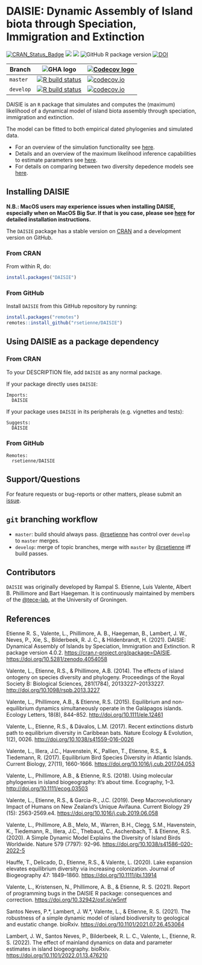 # DAISIE: Dynamic Assembly of Island biota through Speciation, Immigration and Extinction

[![CRAN_Status_Badge](http://www.r-pkg.org/badges/version/DAISIE)](https://cran.r-project.org/package=DAISIE)
[![](http://cranlogs.r-pkg.org/badges/grand-total/DAISIE)]( https://CRAN.R-project.org/package=DAISIE)
[![](http://cranlogs.r-pkg.org/badges/DAISIE)](https://CRAN.R-project.org/package=DAISIE)
![GitHub R package version](https://img.shields.io/github/r-package/v/rsetienne/DAISIE)
[![DOI](https://zenodo.org/badge/DOI/10.5281/zenodo.4054058.svg)](https://doi.org/10.5281/zenodo.4054058)

Branch|![GHA logo](pics/github_actions_logo.png)|[![Codecov logo](pics/Codecov.png)](https://www.codecov.io)
---|---|---
`master`|[![R build status](https://github.com/rsetienne/DAISIE/workflows/R-CMD-check/badge.svg?branch=master)](https://github.com/rsetienne/DAISIE/actions)|[![codecov.io](https://codecov.io/github/rsetienne/DAISIE/coverage.svg?branch=master)](https://codecov.io/github/rsetienne/DAISIE/branch/master)
`develop`|[![R build status](https://github.com/rsetienne/DAISIE/workflows/R-CMD-check/badge.svg?branch=develop)](https://github.com/rsetienne/DAISIE/actions)|[![codecov.io](https://codecov.io/github/rsetienne/DAISIE/coverage.svg?branch=develop)](https://codecov.io/github/rsetienne/DAISIE/branch/develop)


DAISIE is an `R` package that simulates and computes the (maximum) likelihood of a dynamical model of island biota assembly through speciation, immigration and extinction.

The model can be fitted to both empirical dated phylogenies and simulated data.

* For an overview of the simulation functionality see [here](https://cran.r-project.org/web/packages/DAISIE/vignettes/demo_sim.html).
* Details and an overview of the maximum likelihood inference capabilities to estimate parameters see [here](https://cran.r-project.org/web/packages/DAISIE/vignettes/demo_optimize.html).
* For details on comparing between two diversity depedence models see [here](https://cran.r-project.org/web/packages/DAISIE/vignettes/demo_CSvsIW.html).

## Installing DAISIE

**N.B.: MacOS users may experience issues when installing DAISIE, especially when on MacOS Big Sur. If that is you case, please see [here](doc/DAISIE_macOS.md) for detailed installation instructions.**

The `DAISIE` package has a stable version on [CRAN](https://CRAN.R-project.org/package=DAISIE) and a development version on GitHub.


### From CRAN

From within R, do:

``` r
install.packages("DAISIE")
```

### From GitHub

Install `DAISIE` from this GitHub repository by running:

``` r
install.packages("remotes")
remotes::install_github("rsetienne/DAISIE")
```

## Using DAISIE as a package dependency

### From CRAN

To your DESCRIPTION file, add `DAISIE` as any normal package.

If your package directly uses `DAISIE`:

```
Imports:
  DAISIE
```

If your package uses `DAISIE` in its peripherals (e.g. vignettes and tests):

```
Suggests:
  DAISIE
```

### From GitHub

```
Remotes:
  rsetienne/DAISIE
```

## Support/Questions

For feature requests or bug-reports or other matters, please submit an [issue](https://github.com/rsetienne/DAISIE/issues/new).

## `git` branching workflow

 * `master`: build should always pass. [@rsetienne](https://github.com/rsetienne) has control over `develop` to `master` merges.
 * `develop`: merge of topic branches, merge with `master` by [@rsetienne](https://github.com/rsetienne) iff build passes.

## Contributors

`DAISIE` was originally developed by Rampal S. Etienne, Luis Valente, Albert B. Phillimore and Bart Haegeman. It is continuously maintained by members of the [@tece-lab](https://github.com/tece-lab), at the University of Groningen.

## References

Etienne R. S., Valente, L., Phillimore, A. B., Haegeman, B., Lambert, J. W., Neves, P., Xie, S., Bilderbeek, R. J. C., & Hildenbrandt, H. (2021). DAISIE: Dynamical Assembly of Islands by Speciation, Immigration and Extinction. R package version 4.0.2. https://cran.r-project.org/package=DAISIE. https://doi.org/10.5281/zenodo.4054058

Valente, L., Etienne, R.S., & Phillimore, A.B. (2014). The effects of island ontogeny on species diversity and phylogeny. Proceedings of the Royal Society B: Biological Sciences, 281(1784), 20133227–20133227. http://doi.org/10.1098/rspb.2013.3227

Valente, L., Phillimore, A.B., & Etienne, R.S. (2015). Equilibrium and non-equilibrium dynamics simultaneously operate in the Galápagos islands. Ecology Letters, 18(8), 844–852. http://doi.org/10.1111/ele.12461

Valente, L., Etienne, R.S., & Dávalos, L.M. (2017). Recent extinctions disturb path to equilibrium diversity in Caribbean bats. Nature Ecology & Evolution, 1(2), 0026. http://doi.org/10.1038/s41559-016-0026

Valente, L., Illera, J.C., Havenstein, K., Pallien, T., Etienne, R.S., & Tiedemann, R. (2017). Equilibrium Bird Species Diversity in Atlantic Islands. Current Biology, 27(11), 1660-1666. https://doi.org/10.1016/j.cub.2017.04.053

Valente, L., Phillimore, A.B., & Etienne, R.S. (2018). Using molecular phylogenies in island biogeography: It’s about time. Ecography, 1–3. http://doi.org/10.1111/ecog.03503

Valente, L., Etienne, R.S., & Garcia-R., J.C. (2019). Deep Macroevolutionary Impact of Humans on New Zealand’s Unique Avifauna. Current Biology 29 (15): 2563-2569.e4. https://doi.org/10.1016/j.cub.2019.06.058

Valente, L., Phillimore, A.B., Melo, M., Warren, B.H., Clegg, S.M., Havenstein, K., Tiedemann, R., Illera, J.C., Thebaud, C., Aschenbach, T. & Etienne, R.S. (2020). A Simple Dynamic Model Explains the Diversity of Island Birds Worldwide. Nature 579 (7797): 92–96. https://doi.org/10.1038/s41586-020-2022-5

Hauffe, T., Delicado, D., Etienne, R.S., & Valente, L. (2020). Lake expansion elevates equilibrium diversity via increasing colonization. Journal of Biogeography 47: 1849–1860. https://doi.org/10.1111/jbi.13914

Valente, L., Kristensen, N., Phillimore, A. B., & Etienne, R. S. (2021). Report of programming bugs in the DAISIE R package: consequences and correction. https://doi.org/10.32942/osf.io/w5ntf

Santos Neves, P.\*, Lambert, J. W.\*, Valente, L., & Etienne, R. S. (2021). The robustness of a simple dynamic model of island biodiversity to geological and eustatic change. bioRxiv. https://doi.org/10.1101/2021.07.26.453064

Lambert, J. W., Santos Neves, P., Bilderbeek, R. L. C., Valente, L., Etienne, R. S. (2022). The effect of mainland dynamics on data and parameter estimates in island biogeography. bioRxiv. https://doi.org/10.1101/2022.01.13.476210 
